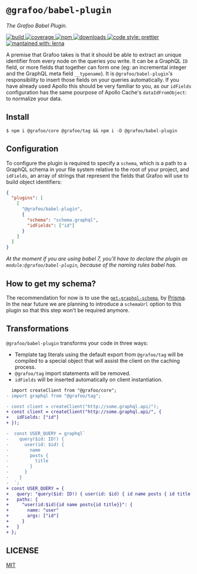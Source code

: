 # `@grafoo/babel-plugin`

<p><i>The Grafoo Babel Plugin.</i></p>

<p>
  <a href=https://circleci.com/gh/grafoojs/grafoo>
    <img
      src=https://img.shields.io/circleci/project/github/grafoojs/grafoo/master.svg?label=build
      alt=build
    />
  </a>
  <a href=https://codecov.io/github/grafoojs/grafoo>
    <img
      src=https://img.shields.io/codecov/c/github/grafoojs/grafoo/master.svg
      alt="coverage"
    />
  </a>
  <a href=https://github.com/grafoojs/grafoo>
    <img
      src=https://img.shields.io/npm/v/@grafoo/babel-plugin.svg
      alt=npm
    >
  </a>
  <a href=https://github.com/grafoojs/grafoo>
    <img
      src=https://img.shields.io/npm/dm/@grafoo/babel-plugin.svg
      alt=downloads
    >
  </a>
  <a href=https://prettier.io>
    <img
      src=https://img.shields.io/badge/code_style-prettier-ff69b4.svg
      alt="code style: prettier"
    />
  </a>
  <a href=https://lernajs.io>
    <img
      src=https://img.shields.io/badge/maintained%20with-lerna-cc00ff.svg
      alt="mantained with: lerna"
    />
  </a>
</p>

A premise that Grafoo takes is that it should be able to extract an unique identifier from every node on the queries you write. It can be a GraphQL `ID` field, or more fields that together can form one (eg: an incremental integer and the GraphQL meta field `__typename`). It is `@grafoo/babel-plugin`'s responsibility to insert those fields on your queries automatically. If you have already used Apollo this should be very familiar to you, as our `idFields` configuration has the same pourpose of Apollo Cache's `dataIdFromObject`: to normalize your data.

## Install

```
$ npm i @grafoo/core @grafoo/tag && npm i -D @grafoo/babel-plugin
```

## Configuration

To configure the plugin is required to specify a `schema`, which is a path to a GraphQL schema in your file system relative to the root of your project, and `idFields`, an array of strings that represent the fields that Grafoo will use to build object identifiers:

```json
{
  "plugins": [
    [
      "@grafoo/babel-plugin",
      {
        "schema": "schema.graphql",
        "idFields": ["id"]
      }
    ]
  ]
}
```

_At the moment if you are using babel 7, you'll have to declare the plugin as `module:@grafoo/babel-plugin`, because of the naming rules babel has._

## How to get my schema?

The recommendation for now is to use the [`get-graphql-schema`](https://github.com/prismagraphql/get-graphql-schema), by [Prisma](https://www.prisma.io/). In the near future we are planning to introduce a `schemaUrl` option to this plugin so that this step won't be required anymore.

## Transformations

`@grafoo/babel-plugin` transforms your code in three ways:

- Template tag literals using the default export from `@grafoo/tag` will be compiled to a special object that will assist the client on the caching process.
- `@grafoo/tag` import statements will be removed.
- `idFields` will be inserted automatically on client instantiation.

```diff
  import createClient from "@grafoo/core";
- import graphql from "@grafoo/tag";

- const client = createClient("http://some.graphql.api/");
+ const client = createClient("http://some.graphql.api/", {
+   idFields: ["id"]
+ });

-  const USER_QUERY = graphql`
-    query($id: ID!) {
-      user(id: $id) {
-        name
-        posts {
-          title
-        }
-      }
-    }
-  `;
+ const USER_QUERY = {
+   query: "query($id: ID!) { user(id: $id) { id name posts { id title } } }",
+   paths: {
+     "user(id:$id){id name posts{id title}}": {
+       name: "user"
+       args: ["id"]
+     }
+   }
+ };
```

## LICENSE

[MIT](https://github.com/grafoojs/grafoo/blob/master/LICENSE)
